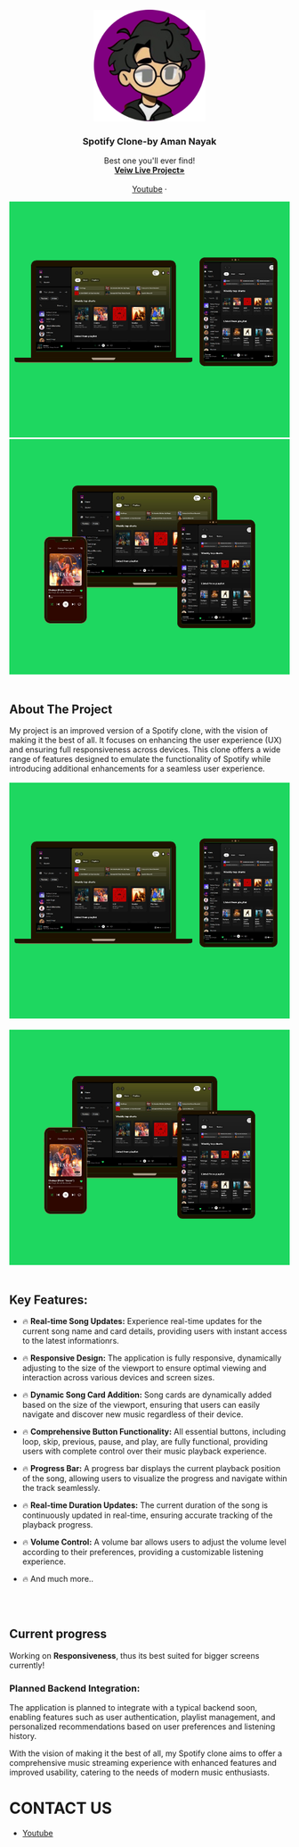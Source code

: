 

<!-- PROJECT LOGO -->
<br />
<div align="center">
    <img src="/icon/user.png" alt="Logo" width="200"height="200">

  <h3 align="center">Spotify Clone-by Aman Nayak</h3>



 <p align="center">
    Best one you'll ever find!
    <br />
    <a href="https://clone-spotify-a.vercel.app/"><strong>Veiw Live Project»</strong></a>
    <br />
    <br />
    <a href="https://youtube.com/@letscodeweb">Youtube</a>
    ·
  </p>
</div>


<img src="/icon/screenshot1.png">
<img src="/icon/screenshot2.png">
<br>
<br>








<!-- ABOUT THE PROJECT -->
## About The Project


My project is an improved version of a Spotify clone, with the vision of making it the best of all. It focuses on enhancing the user experience (UX) and ensuring full responsiveness across devices. This clone offers a wide range of features designed to emulate the functionality of Spotify while introducing additional enhancements for a seamless user experience.
<br>
<br>
<img src="/assets/icon/screenshot1.png" alt="Logo" style="width:100vw">
<br></br>
<img src="/assets/icon/screenshot2.png" alt="Logo" style="width:100vw">
<br>
<br>

## Key Features:

* 🔥 **Real-time Song Updates:** Experience real-time updates for the current song name and card details, providing users with instant access to the latest informationrs.
  
* 🔥 **Responsive Design:** The application is fully responsive, dynamically adjusting to the size of the viewport to ensure optimal viewing and interaction across various devices and screen sizes.
  
* 🔥 **Dynamic Song Card Addition:** Song cards are dynamically added based on the size of the viewport, ensuring that users can easily navigate and discover new music regardless of their device.
  
* 🔥 **Comprehensive Button Functionality:** All essential buttons, including loop, skip, previous, pause, and play, are fully functional, providing users with complete control over their music playback experience.
  
* 🔥 **Progress Bar:** A progress bar displays the current playback position of the song, allowing users to visualize the progress and navigate within the track seamlessly.

* 🔥 **Real-time Duration Updates:** The current duration of the song is continuously updated in real-time, ensuring accurate tracking of the playback progress.

* 🔥 **Volume Control:** A volume bar allows users to adjust the volume level according to their preferences, providing a customizable listening experience.

* 🔥 And much more..

<br></br>



## Current progress

Working on **Responsiveness**, thus its best suited for bigger screens currently!


<h3>Planned Backend Integration:</h3>
The application is planned to integrate with a typical backend soon, enabling features such as user authentication, playlist management, and personalized recommendations based on user preferences and listening history.

With the vision of making it the best of all, my Spotify clone aims to offer a comprehensive music streaming experience with enhanced features and improved usability, catering to the needs of modern music enthusiasts.


# CONTACT US
- [Youtube](https://www.youtube.com/channel/UC78LjF0lONSd91BSlTVcdMw)




